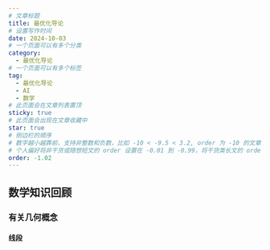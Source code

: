 ```yaml
---
# 文章标题
title: 最优化导论
# 设置写作时间
date: 2024-10-03
# 一个页面可以有多个分类
category:
  - 最优化导论
# 一个页面可以有多个标签
tag:
  - 最优化导论
  - AI
  - 数学
# 此页面会在文章列表置顶
sticky: true
# 此页面会出现在文章收藏中
star: true
# 侧边栏的顺序
# 数字越小越靠前，支持非整数和负数，比如 -10 < -9.5 < 3.2, order 为 -10 的文章会最靠上。
# 个人偏好将非干货或随想短文的 order 设置在 -0.01 到 -0.99，将干货类长文的 order 设置在 -1 到负无穷。每次新增文章都会在上一篇的基础上递减 order 值。
order: -1.02
---
```


## 数学知识回顾

### 有关几何概念

#### 线段


